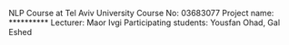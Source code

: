 NLP Course at Tel Aviv University
Course No: 03683077 
Project name: **********
Lecturer: Maor Ivgi
Participating students: Yousfan Ohad, Gal Eshed
